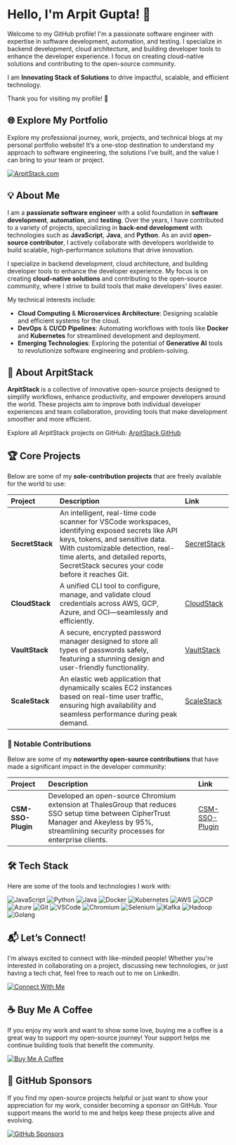 # Hello, I'm Arpit Gupta! 👋

Welcome to my GitHub profile! I'm a passionate software engineer with expertise in software development, automation, and testing. I specialize in backend development, cloud architecture, and building developer tools to enhance the developer experience. I focus on creating cloud-native solutions and contributing to the open-source community.

I am **Innovating Stack of Solutions** to drive impactful, scalable, and efficient technology.

Thank you for visiting my profile! 🚀


## 🌐 Explore My Portfolio

Explore my professional journey, work, projects, and technical blogs at my personal portfolio website! It’s a one-stop destination to understand my approach to software engineering, the solutions I’ve built, and the value I can bring to your team or project.

[![ArpitStack.com](https://img.shields.io/badge/Website-arpitstack.com-blue?style=for-the-badge)](https://www.arpitstack.com)


## 💡 About Me

I am a **passionate software engineer** with a solid foundation in **software development**, **automation**, and **testing**. Over the years, I have contributed to a variety of projects, specializing in **back-end development** with technologies such as **JavaScript**, **Java**, and **Python**. As an avid **open-source contributor**, I actively collaborate with developers worldwide to build scalable, high-performance solutions that drive innovation.

I specialize in backend development, cloud architecture, and building developer tools to enhance the developer experience. My focus is on creating **cloud-native solutions** and contributing to the open-source community, where I strive to build tools that make developers' lives easier.

My technical interests include:
- **Cloud Computing** & **Microservices Architecture**: Designing scalable and efficient systems for the cloud.
- **DevOps** & **CI/CD Pipelines**: Automating workflows with tools like **Docker** and **Kubernetes** for streamlined development and deployment.
- **Emerging Technologies**: Exploring the potential of **Generative AI** tools to revolutionize software engineering and problem-solving.


## 💼 About ArpitStack

**ArpitStack** is a collective of innovative open-source projects designed to simplify workflows, enhance productivity, and empower developers around the world. These projects aim to improve both individual developer experiences and team collaboration, providing tools that make development smoother and more efficient.

Explore all ArpitStack projects on GitHub: [ArpitStack GitHub](https://github.com/ArpitStack)


## 🏆 Core Projects

Below are some of my **sole-contribution projects** that are freely available for the world to use:

| Project | Description | Link |
|:--------|:-----------|:-----|
| **SecretStack** | An intelligent, real-time code scanner for VSCode workspaces, identifying exposed secrets like API keys, tokens, and sensitive data. With customizable detection, real-time alerts, and detailed reports, SecretStack secures your code before it reaches Git. | [SecretStack](https://github.com/ArpitStack/secret-stack) |
| **CloudStack** | A unified CLI tool to configure, manage, and validate cloud credentials across AWS, GCP, Azure, and OCI—seamlessly and efficiently. | [CloudStack](https://github.com/ArpitStack/cloud-stack) |
| **VaultStack** | A secure, encrypted password manager designed to store all types of passwords safely, featuring a stunning design and user-friendly functionality. | [VaultStack](https://github.com/ArpitStack/vault-stack) |
| **ScaleStack** | An elastic web application that dynamically scales EC2 instances based on real-time user traffic, ensuring high availability and seamless performance during peak demand. | [ScaleStack](https://github.com/ArpitStack/scale-stack) |


### 🌟 Notable Contributions
Below are some of my **noteworthy open-source contributions** that have made a significant impact in the developer community:

| Project | Description | Link |
|:--------|:-----------|:-----|
| **CSM-SSO-Plugin** | Developed an open-source Chromium extension at ThalesGroup that reduces SSO setup time between CipherTrust Manager and Akeyless by 95%, streamlining security processes for enterprise clients. | [CSM-SSO-Plugin](https://github.com/ThalesGroup/csm-sso-plugin) |


## 🛠️ Tech Stack

Here are some of the tools and technologies I work with:

![JavaScript](https://img.shields.io/badge/JavaScript-F7DF1E?style=for-the-badge&logo=javascript&logoColor=white)
![Python](https://img.shields.io/badge/Python-3776AB?style=for-the-badge&logo=python&logoColor=white)
![Java](https://img.shields.io/badge/Java-007396?style=for-the-badge&logo=java&logoColor=white)
![Docker](https://img.shields.io/badge/Docker-2496ED?style=for-the-badge&logo=docker&logoColor=white)
![Kubernetes](https://img.shields.io/badge/Kubernetes-326CE5?style=for-the-badge&logo=kubernetes&logoColor=white)
![AWS](https://img.shields.io/badge/AWS-232F3E?style=for-the-badge&logo=amazonaws&logoColor=white)
![GCP](https://img.shields.io/badge/GCP-4285F4?style=for-the-badge&logo=googlecloud&logoColor=white)
![Azure](https://img.shields.io/badge/Azure-0078D4?style=for-the-badge&logo=microsoftazure&logoColor=white)
![Git](https://img.shields.io/badge/Git-F05032?style=for-the-badge&logo=git&logoColor=white)
![VSCode](https://img.shields.io/badge/VSCode-007ACC?style=for-the-badge&logo=visualstudiocode&logoColor=white)
![Chromium](https://img.shields.io/badge/Chromium-8E44AD?style=for-the-badge&logo=chromium&logoColor=white)
![Selenium](https://img.shields.io/badge/Selenium-43B02A?style=for-the-badge&logo=selenium&logoColor=white)
![Kafka](https://img.shields.io/badge/Kafka-231F20?style=for-the-badge&logo=apachekafka&logoColor=white)
![Hadoop](https://img.shields.io/badge/Hadoop-66CCFF?style=for-the-badge&logo=apachehadoop&logoColor=white)
![Golang](https://img.shields.io/badge/Golang-00ADD8?style=for-the-badge&logo=go&logoColor=white)


## 📬 Let’s Connect!

I'm always excited to connect with like-minded people! Whether you're interested in collaborating on a project, discussing new technologies, or just having a tech chat, feel free to reach out to me on LinkedIn.

[![Connect With Me](https://img.shields.io/badge/Connect%20With%20Me-LinkedIn-0A66C2?style=for-the-badge&logo=linkedin&logoColor=white)](https://linkedin.com/in/ArpitStack)


## ☕ Buy Me A Coffee

If you enjoy my work and want to show some love, buying me a coffee is a great way to support my open-source journey! Your support helps me continue building tools that benefit the community.

[![Buy Me A Coffee](https://img.shields.io/badge/Buy%20Me%20A%20Coffee-Support%20My%20Work-orange?style=for-the-badge&logo=buy-me-a-coffee)](https://www.buymeacoffee.com/ArpitStack)


## 💖 GitHub Sponsors

If you find my open-source projects helpful or just want to show your appreciation for my work, consider becoming a sponsor on GitHub. Your support means the world to me and helps keep these projects alive and evolving.

[![GitHub Sponsors](https://img.shields.io/badge/GitHub%20Sponsors-Support%20My%20Work-%2300A859?style=for-the-badge&logo=github&logoColor=white)](https://github.com/sponsors/ArpitStack)
